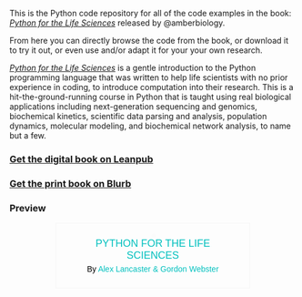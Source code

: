 This is the Python code repository for all of the code examples in the book: [_Python for the Life Sciences_](http://pythonforthelifesciences.com) released by @amberbiology. 

From here you can directly browse the code from the book, or download it to try it out, or even use and/or adapt it for your your own research.

[_Python for the Life Sciences_](http://pythonforthelifesciences.com) is a gentle introduction to the Python programming language that was written to help life scientists with no prior experience in coding, to introduce computation into their research. This is a hit-the-ground-running course in Python that is taught using real biological applications including next-generation sequencing and genomics, biochemical kinetics, scientific data parsing and analysis, population dynamics, molecular modeling, and biochemical network analysis, to name but a few.

### [Get the digital book on Leanpub](https://leanpub.com/pythonforthelifesciences)
### [Get the print book on Blurb](http://www.blurb.com/b/7710657-python-for-the-life-sciences)

### Preview

<div class='share-on-blog' style='margin: 2px;vertical-align: top; font-size: 14px; font-family: arial; color: #000; max-width:300px;padding: 20px;border: 1px solid #f5f5f5; text-align: center; display: block;margin: 5px auto;'>  <a href='http://www.blurb.com/bookshare/app/index.html?bookId=7710657' target='_blank'>    <img src='https://blurb-pdf-processing-service-prod-preflight.s3.amazonaws.com/default/blurb/P12487065/preview_72dpi/cover-trim-no-fold-front_cover-c07f4e42-427a-49ce-ac8d-5f92f89a9b17.jpg' alt='' style='max-height:300px; max-width:300px;border:0;zoom: 50%;box-shadow: 3px 3px 10px 1px #999;' />  </a>  <p style='margin: 5px;'><a target='_blank' style='text-decoration: none; font-size: 18px; color: #00c0be; text-transform: uppercase; border-bottom: 0;'>Python for the Life Sciences</a></p>  <p style='margin: 5px;'>By <a style='text-decoration: none; color: #00c0be; order-bottom: 0;'>Alex Lancaster & Gordon Webster</a></p></div>


